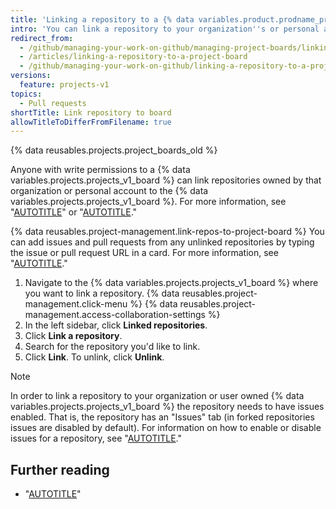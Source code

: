 ```yaml
---
title: 'Linking a repository to a {% data variables.product.prodname_project_v1 %}'
intro: 'You can link a repository to your organization''s or personal account''s {% data variables.projects.projects_v1_board %}.'
redirect_from:
  - /github/managing-your-work-on-github/managing-project-boards/linking-a-repository-to-a-project-board
  - /articles/linking-a-repository-to-a-project-board
  - /github/managing-your-work-on-github/linking-a-repository-to-a-project-board
versions:
  feature: projects-v1
topics:
  - Pull requests
shortTitle: Link repository to board
allowTitleToDifferFromFilename: true
---
```

{% data reusables.projects.project_boards_old %}

Anyone with write permissions to a {% data variables.projects.projects_v1_board %} can link repositories owned by that organization or personal account to the {% data variables.projects.projects_v1_board %}. For more information, see "[AUTOTITLE](/organizations/managing-access-to-your-organizations-project-boards/project-board-permissions-for-an-organization)" or "[AUTOTITLE](/account-and-profile/setting-up-and-managing-your-personal-account-on-github/managing-personal-account-settings/permission-levels-for-a-project-board-owned-by-a-personal-account)."

{% data reusables.project-management.link-repos-to-project-board %} You can add issues and pull requests from any unlinked repositories by typing the issue or pull request URL in a card. For more information, see "[AUTOTITLE](/issues/organizing-your-work-with-project-boards/tracking-work-with-project-boards/adding-issues-and-pull-requests-to-a-project-board)."

1. Navigate to the {% data variables.projects.projects_v1_board %} where you want to link a repository.
{% data reusables.project-management.click-menu %}
{% data reusables.project-management.access-collaboration-settings %}
1. In the left sidebar, click **Linked repositories**.
1. Click **Link a repository**.
1. Search for the repository you'd like to link.
1. Click **Link**. To unlink, click **Unlink**.

> [!NOTE]
> In order to link a repository to your organization or user owned {% data variables.projects.projects_v1_board %} the repository needs to have issues enabled. That is, the repository has an "Issues" tab (in forked repositories issues are disabled by default).  For information on how to enable or disable issues for a repository, see "[AUTOTITLE](/repositories/managing-your-repositorys-settings-and-features/enabling-features-for-your-repository/disabling-issues)."

## Further reading

* "[AUTOTITLE](/issues/organizing-your-work-with-project-boards/managing-project-boards/about-project-boards)"
